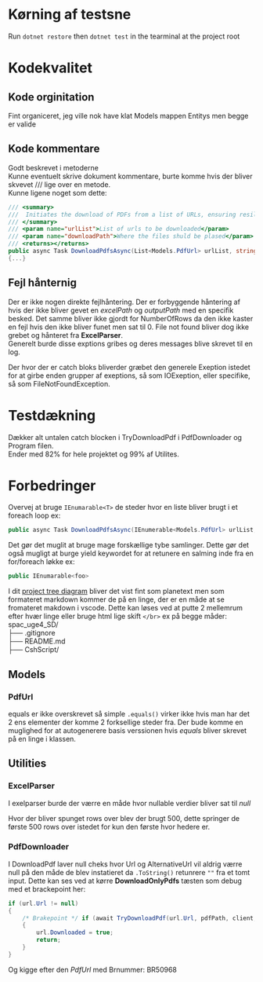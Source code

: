 # Kørning af testsne
Run ```dotnet restore``` then ```dotnet test``` in the tearminal at the project root


# Kodekvalitet

## Kode orginitation
Fint organiceret, jeg ville nok have klat Models mappen Entitys men begge er valide

## Kode kommentare

Godt beskrevet i metoderne  
Kunne eventuelt skrive dokument kommentare, burte komme hvis der bliver skvevet /// lige over en metode.   
Kunne ligene noget som dette:
``` c#
/// <summary>
///  Initiates the download of PDFs from a list of URLs, ensuring resilience and concurrency control.
/// </summary>
/// <param name="urlList">List of urls to be downloaded</param>
/// <param name="downloadPath">Where the files shuld be plased</param>
/// <returns></returns>
public async Task DownloadPdfsAsync(List<Models.PdfUrl> urlList, string downloadPath)
{...}
```

## Fejl hånternig
  
Der er ikke nogen direkte fejlhåntering. Der er forbyggende håntering af hvis der ikke bliver gevet en *excelPath* og *outputPath* med en specifik besked. Det samme bliver ikke gjordt for NumberOfRows da den ikke kaster en fejl hvis den ikke bliver funet men sat til 0. File not found bliver dog ikke grebet og hånteret fra **ExcelParser**.  
Generelt burde disse exptions gribes og deres messages blive skrevet til en log.  

Der hvor der er catch bloks bliverder græbet den generele Exeption istedet for at girbe enden grupper af exeptions, så som IOExeption, eller specifike, så som FileNotFoundException.


# Testdækning
Dækker alt untalen catch blocken i TryDownloadPdf i PdfDownloader og Program filen.  
Ender med 82% for hele projektet og 99% af Utilites.  


# Forbedringer

Overvej at bruge ```IEnumarable<T>``` de steder hvor en liste bliver brugt i et foreach loop ex: 
``` c#
public async Task DownloadPdfsAsync(IEnumerable<Models.PdfUrl> urlList, string downloadPath)
```
Det gør det muglit at bruge mage forskællige tybe samlinger. Dette gør det også mugligt at burge yield keywordet for at retunere en salming inde fra en for/foreach løkke ex:  
``` c#
public IEnumarable<foo>
```

I dit [project tree diagram](../README.md/#project-structure) bliver det vist fint som planetext men som formateret markdown kommer de på en linge, der er en måde at se fromateret makdown i vscode. Dette kan løses ved at putte 2 mellemrum efter hvær linge eller bruge html lige skift ```</br>``` ex på begge måder:
spac_uge4_SD/  
├── .gitignore  
├── README.md</br>
├── CshScript/</br>

## Models

### PdfUrl

equals er ikke overskrevet så simple ```.equals()``` virker ikke hvis man har det 2 ens elementer der komme 2 forksellige steder fra. Der bude komme en muglighed for at autogenerere basis verssionen hvis *equals* bliver skrevet på en linge i klassen.  

## Utilities

### ExcelParser
I exelparser burde der værre en måde hvor nullable verdier bliver sat til *null*

Hvor der bliver spunget rows over blev der brugt 500, dette springer de første 500 rows over istedet for kun den første hvor hedere er.

### PdfDownloader
I DownloadPdf laver null cheks hvor Url og AlternativeUrl vil aldrig værre null på den måde de blev instatieret da ```.ToString()``` retunrere ```""``` fra et tomt input. Dette kan ses ved at kørre **DownloadOnlyPdfs** tæsten som debug med et brackepoint her:
``` c#
if (url.Url != null)
{
    /* Brakepoint */ if (await TryDownloadPdf(url.Url, pdfPath, client, pipeline)) 
    {
        url.Downloaded = true;
        return;
    }
}
```
Og kigge efter den *PdfUrl* med Brnummer: BR50968